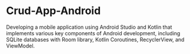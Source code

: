 # Crud-App-Android
Developing a mobile application using Android Studio and Kotlin that implements various key components of Android development, including SQLite databases  with Room library, Kotlin Coroutines, RecyclerView, and ViewModel.
